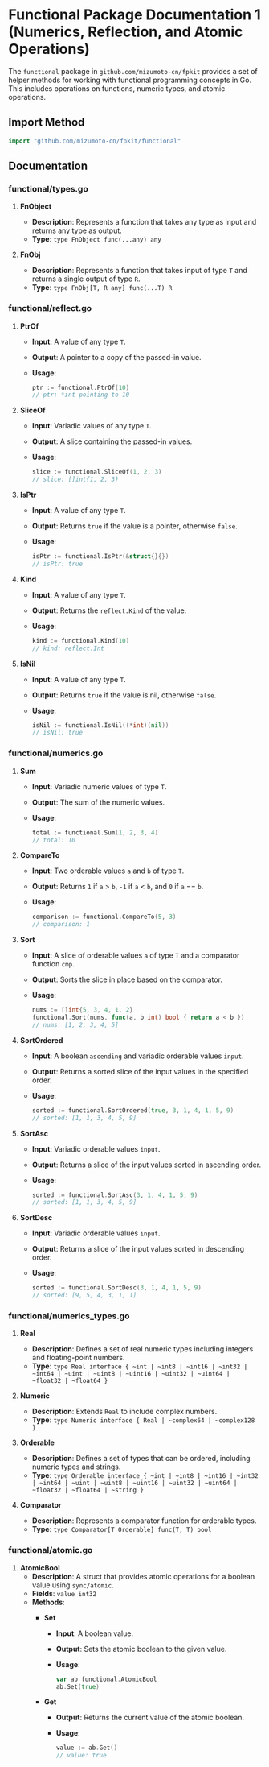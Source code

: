 # Functional Package Documentation 1 (Numerics, Reflection, and Atomic Operations)

The `functional` package in `github.com/mizumoto-cn/fpkit` provides a set of helper methods for working with functional programming concepts in Go. This includes operations on functions, numeric types, and atomic operations.

## Import Method

```go
import "github.com/mizumoto-cn/fpkit/functional"
```

## Documentation

### functional/types.go

1. **FnObject**
   - **Description**: Represents a function that takes any type as input and returns any type as output.
   - **Type**: `type FnObject func(...any) any`

2. **FnObj**
   - **Description**: Represents a function that takes input of type `T` and returns a single output of type `R`.
   - **Type**: `type FnObj[T, R any] func(...T) R`

### functional/reflect.go

1. **PtrOf**
   - **Input**: A value of any type `T`.
   - **Output**: A pointer to a copy of the passed-in value.
   - **Usage**:

     ```go
     ptr := functional.PtrOf(10)
     // ptr: *int pointing to 10
     ```

2. **SliceOf**
   - **Input**: Variadic values of any type `T`.
   - **Output**: A slice containing the passed-in values.
   - **Usage**:

     ```go
     slice := functional.SliceOf(1, 2, 3)
     // slice: []int{1, 2, 3}
     ```

3. **IsPtr**
   - **Input**: A value of any type `T`.
   - **Output**: Returns `true` if the value is a pointer, otherwise `false`.
   - **Usage**:

     ```go
     isPtr := functional.IsPtr(&struct{}{})
     // isPtr: true
     ```

4. **Kind**
   - **Input**: A value of any type `T`.
   - **Output**: Returns the `reflect.Kind` of the value.
   - **Usage**:

     ```go
     kind := functional.Kind(10)
     // kind: reflect.Int
     ```

5. **IsNil**
   - **Input**: A value of any type `T`.
   - **Output**: Returns `true` if the value is nil, otherwise `false`.
   - **Usage**:

     ```go
     isNil := functional.IsNil((*int)(nil))
     // isNil: true
     ```

### functional/numerics.go

1. **Sum**
   - **Input**: Variadic numeric values of type `T`.
   - **Output**: The sum of the numeric values.
   - **Usage**:

     ```go
     total := functional.Sum(1, 2, 3, 4)
     // total: 10
     ```

2. **CompareTo**
   - **Input**: Two orderable values `a` and `b` of type `T`.
   - **Output**: Returns `1` if `a` > `b`, `-1` if `a` < `b`, and `0` if `a` == `b`.
   - **Usage**:

     ```go
     comparison := functional.CompareTo(5, 3)
     // comparison: 1
     ```

3. **Sort**
   - **Input**: A slice of orderable values `a` of type `T` and a comparator function `cmp`.
   - **Output**: Sorts the slice in place based on the comparator.
   - **Usage**:

     ```go
     nums := []int{5, 3, 4, 1, 2}
     functional.Sort(nums, func(a, b int) bool { return a < b })
     // nums: [1, 2, 3, 4, 5]
     ```

4. **SortOrdered**
   - **Input**: A boolean `ascending` and variadic orderable values `input`.
   - **Output**: Returns a sorted slice of the input values in the specified order.
   - **Usage**:

     ```go
     sorted := functional.SortOrdered(true, 3, 1, 4, 1, 5, 9)
     // sorted: [1, 1, 3, 4, 5, 9]
     ```

5. **SortAsc**
   - **Input**: Variadic orderable values `input`.
   - **Output**: Returns a slice of the input values sorted in ascending order.
   - **Usage**:

     ```go
     sorted := functional.SortAsc(3, 1, 4, 1, 5, 9)
     // sorted: [1, 1, 3, 4, 5, 9]
     ```

6. **SortDesc**
   - **Input**: Variadic orderable values `input`.
   - **Output**: Returns a slice of the input values sorted in descending order.
   - **Usage**:

     ```go
     sorted := functional.SortDesc(3, 1, 4, 1, 5, 9)
     // sorted: [9, 5, 4, 3, 1, 1]
     ```

### functional/numerics_types.go

1. **Real**
   - **Description**: Defines a set of real numeric types including integers and floating-point numbers.
   - **Type**: `type Real interface { ~int | ~int8 | ~int16 | ~int32 | ~int64 | ~uint | ~uint8 | ~uint16 | ~uint32 | ~uint64 | ~float32 | ~float64 }`

2. **Numeric**
   - **Description**: Extends `Real` to include complex numbers.
   - **Type**: `type Numeric interface { Real | ~complex64 | ~complex128 }`

3. **Orderable**
   - **Description**: Defines a set of types that can be ordered, including numeric types and strings.
   - **Type**: `type Orderable interface { ~int | ~int8 | ~int16 | ~int32 | ~int64 | ~uint | ~uint8 | ~uint16 | ~uint32 | ~uint64 | ~float32 | ~float64 | ~string }`

4. **Comparator**
   - **Description**: Represents a comparator function for orderable types.
   - **Type**: `type Comparator[T Orderable] func(T, T) bool`

### functional/atomic.go

1. **AtomicBool**
   - **Description**: A struct that provides atomic operations for a boolean value using `sync/atomic`.
   - **Fields**: `value int32`
   - **Methods**:
     - **Set**
       - **Input**: A boolean value.
       - **Output**: Sets the atomic boolean to the given value.
       - **Usage**:

         ```go
         var ab functional.AtomicBool
         ab.Set(true)
         ```

     - **Get**
       - **Output**: Returns the current value of the atomic boolean.
       - **Usage**:

         ```go
         value := ab.Get()
         // value: true
         ```